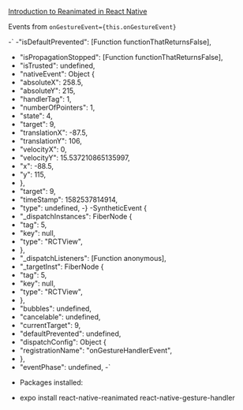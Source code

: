 [Introduction to Reanimated in React Native
](https://www.youtube.com/watch?v=KnQ6xcVgJec&t=7s)


Events from `onGestureEvent={this.onGestureEvent}`


-`
-"isDefaultPrevented": [Function functionThatReturnsFalse],
-  "isPropagationStopped": [Function functionThatReturnsFalse],
-  "isTrusted": undefined,
-  "nativeEvent": Object {
-    "absoluteX": 258.5,
-    "absoluteY": 215,
-    "handlerTag": 1,
-    "numberOfPointers": 1,
-    "state": 4,
-    "target": 9,
-    "translationX": -87.5,
-    "translationY": 106,
-    "velocityX": 0,
-    "velocityY": 15.537210865135997,
-    "x": -88.5,
-    "y": 115,
-  },
-  "target": 9,
-  "timeStamp": 1582537814914,
-  "type": undefined,
-}
-SyntheticEvent {
-  "_dispatchInstances": FiberNode {
-    "tag": 5,
-    "key": null,
-    "type": "RCTView",
-  },
-  "_dispatchListeners": [Function anonymous],
-  "_targetInst": FiberNode {
-    "tag": 5,
-    "key": null,
-    "type": "RCTView",
-  },
-  "bubbles": undefined,
-  "cancelable": undefined,
-  "currentTarget": 9,
-  "defaultPrevented": undefined,
-  "dispatchConfig": Object {
-    "registrationName": "onGestureHandlerEvent",
-  },
-  "eventPhase": undefined,
-`


* Packages installed:
- expo install react-native-reanimated react-native-gesture-handler